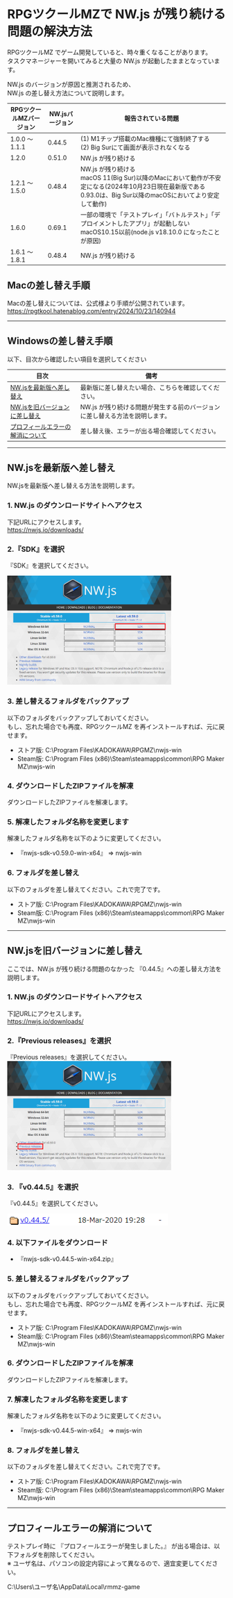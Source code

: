 # RPGツクールMZで NW.js が残り続ける問題の解決方法
RPGツクールMZ でゲーム開発していると、時々重くなることがあります。  
タスクマネージャーを開いてみると大量の NW.js が起動したままとなっています。

NW.js のバージョンが原因と推測されるため、  
NW.js の差し替え方法について説明します。

|RPGツクールMZバージョン|NW.jsバージョン|報告されている問題|
|---|---|---|
|1.0.0 ～ 1.1.1|0.44.5|(1) M1チップ搭載のMac機種にて強制終了する<br>(2) Big Surにて画面が表示されなくなる|
|1.2.0|0.51.0|NW.js が残り続ける|
|1.2.1 ～ 1.5.0|0.48.4|NW.js が残り続ける<br>macOS 11(Big Sur)以降のMacにおいて動作が不安定になる(2024年10月23日現在最新版である0.93.0は、Big Sur以降のmacOSにおいてより安定して動作)|
|1.6.0|0.69.1|一部の環境で「テストプレイ」「バトルテスト」「デプロイメントしたアプリ」が起動しない<br>macOS10.15以前(node.js v18.10.0 になったことが原因)|
|1.6.1 ～ 1.8.1|0.48.4|NW.js が残り続ける|

## Macの差し替え手順
Macの差し替えについては、公式様より手順が公開されています。  
https://rpgtkool.hatenablog.com/entry/2024/10/23/140944

---

## Windowsの差し替え手順

以下、目次から確認したい項目を選択してください

|目次|備考|
|---|---|
|[NW.jsを最新版へ差し替え](#nwjsを最新版へ差し替え)|最新版に差し替えたい場合、こちらを確認してください。|
|[NW.jsを旧バージョンに差し替え](#nwjsを旧バージョンに差し替え)|NW.js が残り続ける問題が発生する前のバージョンに差し替える方法を説明します。|
|[プロフィールエラーの解消について](#プロフィールエラーの解消について)|差し替え後、エラーが出る場合確認してください。|

---

## NW.jsを最新版へ差し替え
NW.jsを最新版へ差し替える方法を説明します。

### 1. NW.js のダウンロードサイトへアクセス
下記URLにアクセスします。  
https://nwjs.io/downloads/

### 2.『SDK』を選択
『SDK』を選択してください。

<img src="nw.png" width="75%">

### 3. 差し替えるフォルダをバックアップ
以下のフォルダをバックアップしておいてください。  
もし、忘れた場合でも再度、RPGツクールMZ を再インストールすれば、元に戻せます。

* ストア版: C:\Program Files\KADOKAWA\RPGMZ\nwjs-win
* Steam版: C:\Program Files (x86)\Steam\steamapps\common\RPG Maker MZ\nwjs-win

### 4. ダウンロードしたZIPファイルを解凍
ダウンロードしたZIPファイルを解凍します。

### 5. 解凍したフォルダ名称を変更します
解凍したフォルダ名称を以下のように変更してください。

* 『nwjs-sdk-v0.59.0-win-x64』 => nwjs-win

### 6. フォルダを差し替え
以下のフォルダを差し替えてください。これで完了です。

* ストア版: C:\Program Files\KADOKAWA\RPGMZ\nwjs-win
* Steam版: C:\Program Files (x86)\Steam\steamapps\common\RPG Maker MZ\nwjs-win

---

## NW.jsを旧バージョンに差し替え
ここでは、NW.js が残り続ける問題のなかった 『0.44.5』への差し替え方法を説明します。

### 1. NW.js のダウンロードサイトへアクセス
下記URLにアクセスします。  
https://nwjs.io/downloads/

### 2.『Previous releases』を選択
『Previous releases』を選択してください。  
<img src="nw_old.png" width="75%">

### 3. 『v0.44.5』を選択
『v0.44.5』を選択してください。

![](before.png)

### 4. 以下ファイルをダウンロード
* 『nwjs-sdk-v0.44.5-win-x64.zip』

### 5. 差し替えるフォルダをバックアップ
以下のフォルダをバックアップしておいてください。  
もし、忘れた場合でも再度、RPGツクールMZ を再インストールすれば、元に戻せます。

* ストア版: C:\Program Files\KADOKAWA\RPGMZ\nwjs-win
* Steam版: C:\Program Files (x86)\Steam\steamapps\common\RPG Maker MZ\nwjs-win

### 6. ダウンロードしたZIPファイルを解凍
ダウンロードしたZIPファイルを解凍します。

### 7. 解凍したフォルダ名称を変更します
解凍したフォルダ名称を以下のように変更してください。

* 『nwjs-sdk-v0.44.5-win-x64』 => nwjs-win

### 8. フォルダを差し替え
以下のフォルダを差し替えてください。これで完了です。

* ストア版: C:\Program Files\KADOKAWA\RPGMZ\nwjs-win
* Steam版: C:\Program Files (x86)\Steam\steamapps\common\RPG Maker MZ\nwjs-win

---

## プロフィールエラーの解消について
テストプレイ時に 『プロフィールエラーが発生しました。』 が出る場合は、以下フォルダを削除してください。  
※ ユーザ名は、パソコンの設定内容によって異なるので、適宜変更してください。

C:\Users\ユーザ名\AppData\Local\rmmz-game
